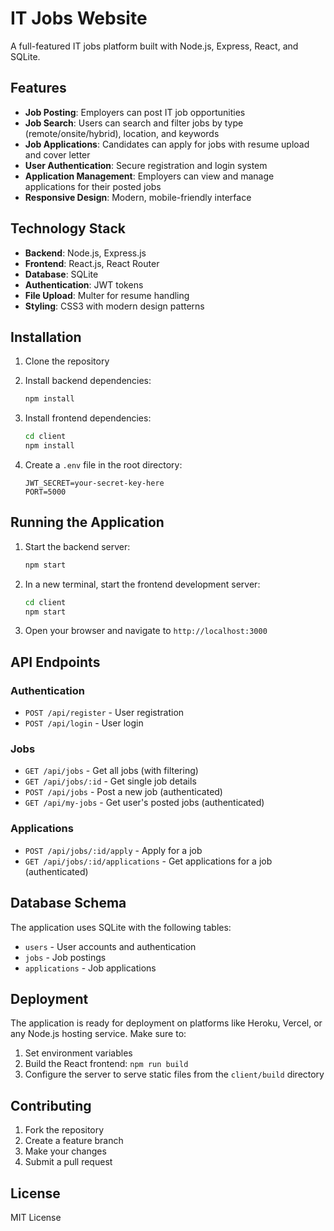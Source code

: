 # IT Jobs Website

A full-featured IT jobs platform built with Node.js, Express, React, and SQLite.

## Features

- **Job Posting**: Employers can post IT job opportunities
- **Job Search**: Users can search and filter jobs by type (remote/onsite/hybrid), location, and keywords
- **Job Applications**: Candidates can apply for jobs with resume upload and cover letter
- **User Authentication**: Secure registration and login system
- **Application Management**: Employers can view and manage applications for their posted jobs
- **Responsive Design**: Modern, mobile-friendly interface

## Technology Stack

- **Backend**: Node.js, Express.js
- **Frontend**: React.js, React Router
- **Database**: SQLite
- **Authentication**: JWT tokens
- **File Upload**: Multer for resume handling
- **Styling**: CSS3 with modern design patterns

## Installation

1. Clone the repository
2. Install backend dependencies:
   ```bash
   npm install
   ```

3. Install frontend dependencies:
   ```bash
   cd client
   npm install
   ```

4. Create a `.env` file in the root directory:
   ```
   JWT_SECRET=your-secret-key-here
   PORT=5000
   ```

## Running the Application

1. Start the backend server:
   ```bash
   npm start
   ```

2. In a new terminal, start the frontend development server:
   ```bash
   cd client
   npm start
   ```

3. Open your browser and navigate to `http://localhost:3000`

## API Endpoints

### Authentication
- `POST /api/register` - User registration
- `POST /api/login` - User login

### Jobs
- `GET /api/jobs` - Get all jobs (with filtering)
- `GET /api/jobs/:id` - Get single job details
- `POST /api/jobs` - Post a new job (authenticated)
- `GET /api/my-jobs` - Get user's posted jobs (authenticated)

### Applications
- `POST /api/jobs/:id/apply` - Apply for a job
- `GET /api/jobs/:id/applications` - Get applications for a job (authenticated)

## Database Schema

The application uses SQLite with the following tables:
- `users` - User accounts and authentication
- `jobs` - Job postings
- `applications` - Job applications

## Deployment

The application is ready for deployment on platforms like Heroku, Vercel, or any Node.js hosting service. Make sure to:

1. Set environment variables
2. Build the React frontend: `npm run build`
3. Configure the server to serve static files from the `client/build` directory

## Contributing

1. Fork the repository
2. Create a feature branch
3. Make your changes
4. Submit a pull request

## License

MIT License

